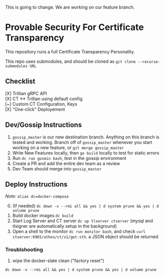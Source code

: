 This is going to change. We are working on our feature branch.

# Provable Security For Certificate Transparency #

This repository runs a full Certificate Transparency Personality.

This repo uses submodules, and should be cloned as `git clone --recurse-submodules URL`

## Checklist ##
[X] Trillian gRPC API\
[X] CT <-> Trillian using default config\
[~] Custom CT Configuration, Keys\
[X] "One-click" Deployement

## Dev/Gossip Instructions ##
1. `gossip_master` is our new destination branch. Anything on this branch is tested and working.
    Branch off of `gossip_master` whenever you start working on a new feature, or `git merge gossip_master`
2. Write New Features locally, then `go build` locally to test for static errors
3. Run `dc run gosmin bash`, test in the gossip environment
4. Create a PR and add the entire dev team as a review
5. Dev Team should merge into `gossip_master`

## Deploy Instructions ##

*Note*: `alias dc=docker-compose`

0. (If needed) `dc down -v --rmi all && yes | d system prune && yes | d volume prune`
1. Build docker images `dc build`
2. Start Log Server and CT server `dc up tlserver ctserver` (mysql and tlsigner are automatically setup in the background)
3. Open a shell to the monitor `dc run monitor bash`, and check `curl ctserver:6965/athos/ct/v1/get-sth`. a JSON object should be returned

### Troublshooting ###
1. wipe the docker-slate clean ("factory reset")
```
dc down -v --rmi all && yes | d system prune && yes | d volume prune
```


